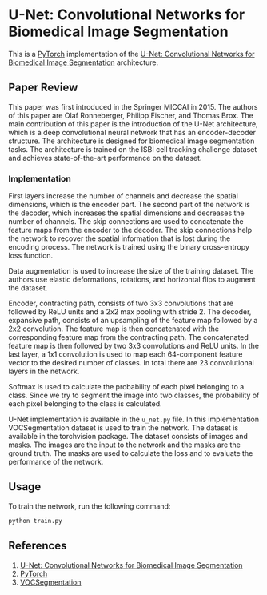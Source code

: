 # U-Net: Convolutional Networks for Biomedical Image Segmentation

This is a [PyTorch](http://pytorch.org/) implementation of the [U-Net: Convolutional Networks for Biomedical Image Segmentation](https://arxiv.org/abs/1505.04597) architecture.

## Paper Review

This paper was first introduced in the Springer MICCAI in 2015. The authors of this paper are Olaf Ronneberger, Philipp Fischer, and Thomas Brox. The main contribution of this paper is the introduction of the U-Net architecture, which is a deep convolutional neural network that has an encoder-decoder structure. The architecture is designed for biomedical image segmentation tasks. The architecture is trained on the ISBI cell tracking challenge dataset and achieves state-of-the-art performance on the dataset. 

### Implementation

First layers increase the number of channels and decrease the spatial dimensions, which is the encoder part. The second part of the network is the decoder, which increases the spatial dimensions and decreases the number of channels. The skip connections are used to concatenate the feature maps from the encoder to the decoder. The skip connections help the network to recover the spatial information that is lost during the encoding process. The network is trained using the binary cross-entropy loss function. 

Data augmentation is used to increase the size of the training dataset. The authors use elastic deformations, rotations, and horizontal flips to augment the dataset. 

Encoder, contracting path, consists of two 3x3 convolutions that are followed by ReLU units and a 2x2 max pooling with stride 2. The decoder, expansive path, consists of an upsampling of the feature map followed by a 2x2 convolution. The feature map is then concatenated with the corresponding feature map from the contracting path. The concatenated feature map is then followed by two 3x3 convolutions and ReLU units. In the last layer, a 1x1 convolution is used to map each 64-component feature vector to the desired number of classes. In total there are 23 convolutional layers in the network.

Softmax is used to calculate the probability of each pixel belonging to a class. Since we try to segment the image into two classes, the probability of each pixel belonging to the class is calculated.

U-Net implementation is available in the `u_net.py` file. In this implementation VOCSegmentation dataset is used to train the network. The dataset is available in the torchvision package. The dataset consists of images and masks. The images are the input to the network and the masks are the ground truth. The masks are used to calculate the loss and to evaluate the performance of the network.

## Usage

To train the network, run the following command:

```bash
python train.py
```

## References

1. [U-Net: Convolutional Networks for Biomedical Image Segmentation](https://arxiv.org/abs/1505.04597)
2. [PyTorch](http://pytorch.org/)
3. [VOCSegmentation](http://host.robots.ox.ac.uk/pascal/VOC/voc2012/segexamples/index.html)
